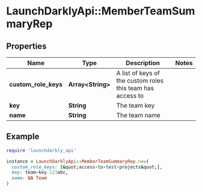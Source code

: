 # LaunchDarklyApi::MemberTeamSummaryRep

## Properties

| Name | Type | Description | Notes |
| ---- | ---- | ----------- | ----- |
| **custom_role_keys** | **Array&lt;String&gt;** | A list of keys of the custom roles this team has access to |  |
| **key** | **String** | The team key |  |
| **name** | **String** | The team name |  |

## Example

```ruby
require 'launchdarkly_api'

instance = LaunchDarklyApi::MemberTeamSummaryRep.new(
  custom_role_keys: [&quot;access-to-test-projects&quot;],
  key: team-key-123abc,
  name: QA Team
)
```

